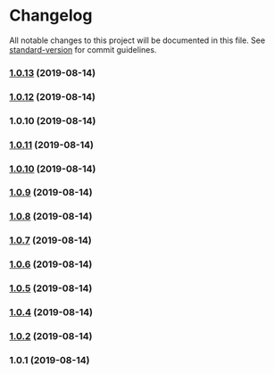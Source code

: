 # Changelog

All notable changes to this project will be documented in this file. See [standard-version](https://github.com/conventional-changelog/standard-version) for commit guidelines.

### [1.0.13](https://github.com/wulfmann/mvcr/compare/v1.0.12...v1.0.13) (2019-08-14)

### [1.0.12](https://github.com/wulfmann/mvcr/compare/v1.0.11...v1.0.12) (2019-08-14)

### 1.0.10 (2019-08-14)

### [1.0.11](https://github.com/wulfmann/mvcr/compare/v1.0.10...v1.0.11) (2019-08-14)

### [1.0.10](https://github.com/wulfmann/mvcr/compare/v1.0.9...v1.0.10) (2019-08-14)

### [1.0.9](https://github.com/wulfmann/mvcr/compare/v1.0.8...v1.0.9) (2019-08-14)

### [1.0.8](https://github.com/wulfmann/mvcr/compare/v1.0.7...v1.0.8) (2019-08-14)

### [1.0.7](https://github.com/wulfmann/mvcr/compare/v1.0.6...v1.0.7) (2019-08-14)

### [1.0.6](https://github.com/wulfmann/mvcr/compare/v1.0.5...v1.0.6) (2019-08-14)

### [1.0.5](https://github.com/wulfmann/mvcr/compare/v1.0.4...v1.0.5) (2019-08-14)

### [1.0.4](https://github.com/wulfmann/mvcr/compare/v1.0.2...v1.0.4) (2019-08-14)

### [1.0.2](https://github.com/wulfmann/mvcr/compare/v1.0.1...v1.0.2) (2019-08-14)

### 1.0.1 (2019-08-14)
